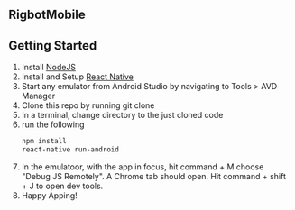 ## RigbotMobile

## Getting Started
1. Install [NodeJS](https://nodejs.org/en/download/)
1. Install and Setup [React Native](https://facebook.github.io/react-native/docs/getting-started.html)
1. Start any emulator from Android Studio by navigating to Tools > AVD Manager
1. Clone this repo by running git clone <url-to-repo>
1. In a terminal, change directory to the just cloned code
1. run the following
   ```bash
   npm install
   react-native run-android
   ```
1. In the emulatoor, with the app in focus, hit command + M choose "Debug JS Remotely". A Chrome tab should open. Hit command + shift + J to open dev tools.
1. Happy Apping!
